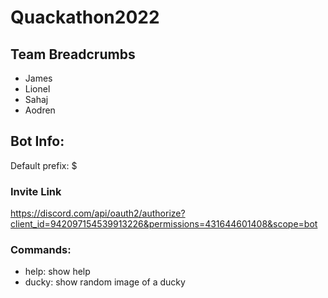 # Quackathon2022

## Team Breadcrumbs
- James
- Lionel
- Sahaj
- Aodren

## Bot Info:
Default prefix: $

### Invite Link
https://discord.com/api/oauth2/authorize?client_id=942097154539913226&permissions=431644601408&scope=bot

### Commands:
- help: show help
- ducky: show random image of a ducky

